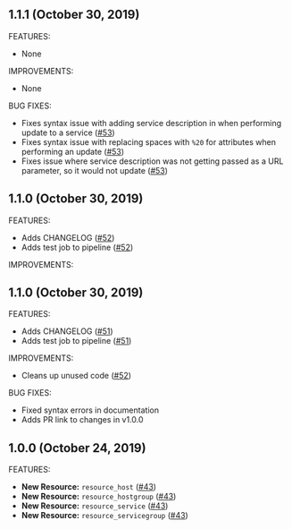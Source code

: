 ## 1.1.1 (October 30, 2019)

FEATURES:

* None

IMPROVEMENTS:

* None

BUG FIXES:

* Fixes syntax issue with adding service description in when performing update to a service ([#53](https://github.com/devopsdunkin/terraform-provider-nagios/pull/53))
* Fixes syntax issue with replacing spaces with `%20` for attributes when performing an update ([#53](https://github.com/devopsdunkin/terraform-provider-nagios/pull/53))
* Fixes issue where service description was not getting passed as a URL parameter, so it would not update ([#53](https://github.com/devopsdunkin/terraform-provider-nagios/pull/53))

## 1.1.0 (October 30, 2019)

FEATURES:

* Adds CHANGELOG ([#52](https://github.com/devopsdunkin/terraform-provider-nagios/pull/52))
* Adds test job to pipeline ([#52](https://github.com/devopsdunkin/terraform-provider-nagios/pull/52))

IMPROVEMENTS:

## 1.1.0 (October 30, 2019)

FEATURES:

* Adds CHANGELOG ([#51](https://github.com/devopsdunkin/terraform-provider-nagios/pull/51))
* Adds test job to pipeline ([#51](https://github.com/devopsdunkin/terraform-provider-nagios/pull/51))

IMPROVEMENTS:

* Cleans up unused code ([#52](https://github.com/devopsdunkin/terraform-provider-nagios/pull/52))

BUG FIXES:

* Fixed syntax errors in documentation
* Adds PR link to changes in v1.0.0

## 1.0.0 (October 24, 2019)

FEATURES:

* **New Resource:** `resource_host` ([#43](https://github.com/devopsdunkin/terraform-provider-nagios/pull/43))
* **New Resource:** `resource_hostgroup` ([#43](https://github.com/devopsdunkin/terraform-provider-nagios/pull/43))
* **New Resource:** `resource_service` ([#43](https://github.com/devopsdunkin/terraform-provider-nagios/pull/43))
* **New Resource:** `resource_servicegroup` ([#43](https://github.com/devopsdunkin/terraform-provider-nagios/pull/43))